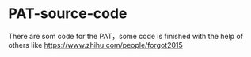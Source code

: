 # PAT-source-code
There are som code  for the PAT，some code is finished with the help of others like  https://www.zhihu.com/people/forgot2015
